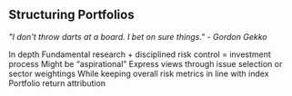 ## Structuring Portfolios

_"I don't throw darts at a board. I bet on sure things." - Gordon Gekko_

In depth Fundamental research + disciplined risk control = investment process
Might be “aspirational”
Express views through issue selection or sector weightings
While keeping overall risk metrics in line with index
Portfolio return attribution


